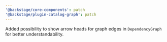 ```yaml
---
'@backstage/core-components': patch
'@backstage/plugin-catalog-graph': patch
---
```


Added possibility to show arrow heads for graph edges in `DependencyGraph` for better understandability.
